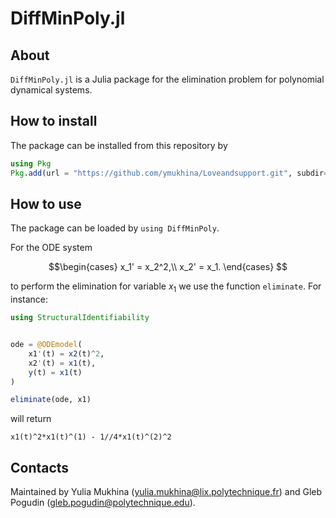 # DiffMinPoly.jl

## About

`DiffMinPoly.jl` is a Julia package for the elimination problem for polynomial dynamical systems.

## How to install

The package can be installed from this repository by

```julia
using Pkg
Pkg.add(url = "https://github.com/ymukhina/Loveandsupport.git", subdir="DiffMinPoly")
```

## How to use

The package can be loaded by `using DiffMinPoly`.

For the ODE system 
``` math 
\begin{cases} 
    x_1' = x_2^2,\\
    x_2' = x_1.
    \end{cases} 
```
to perform the elimination for variable $x_1$ we use the function `eliminate`. 
For instance:

```julia
using StructuralIdentifiability


ode = @ODEmodel(
    x1'(t) = x2(t)^2,
    x2'(t) = x1(t),
    y(t) = x1(t)
)

eliminate(ode, x1)
```
will return

```
x1(t)^2*x1(t)^(1) - 1//4*x1(t)^(2)^2
```



## Contacts

Maintained by Yulia Mukhina (yulia.mukhina@lix.polytechnique.fr) and Gleb Pogudin (gleb.pogudin@polytechnique.edu).